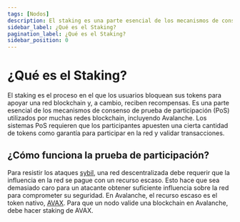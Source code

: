```yaml
---
tags: [Nodos]
description: El staking es una parte esencial de los mecanismos de consenso de prueba de participación (PoS) utilizados por muchas redes blockchain, incluyendo Avalanche.
sidebar_label: ¿Qué es el Staking?
pagination_label: ¿Qué es el Staking?
sidebar_position: 0
---
```


# ¿Qué es el Staking?

El staking es el proceso en el que los usuarios bloquean sus tokens para apoyar una red blockchain y, a cambio, reciben recompensas. Es una parte esencial de los mecanismos de consenso de prueba de participación (PoS) utilizados por muchas redes blockchain, incluyendo Avalanche. Los sistemas PoS requieren que los participantes apuesten una cierta cantidad de tokens como garantía para participar en la red y validar transacciones.

## ¿Cómo funciona la prueba de participación?

Para resistir los ataques [sybil](https://support.avalabs.org/en/articles/4064853-what-is-a-sybil-attack), una red descentralizada debe requerir que la influencia en la red se pague con un recurso escaso. Esto hace que sea demasiado caro para un atacante obtener suficiente influencia sobre la red para comprometer su seguridad. En Avalanche, el recurso escaso es el token nativo, [AVAX](/learn/avalanche/intro.md#avax). Para que un nodo valide una blockchain en Avalanche, debe hacer staking de AVAX.
